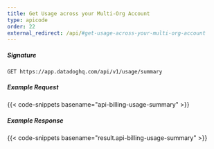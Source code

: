 ```yaml
---
title: Get Usage across your Multi-Org Account
type: apicode
order: 22
external_redirect: /api/#get-usage-across-your-multi-org-account
---
```


##### Signature
`GET https://app.datadoghq.com/api/v1/usage/summary`
##### Example Request
{{< code-snippets basename="api-billing-usage-summary" >}}
##### Example Response
{{< code-snippets basename="result.api-billing-usage-summary" >}}

